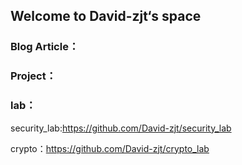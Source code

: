 ## Welcome to David-zjt‘s space

### Blog Article：



### Project：



### lab：

security_lab:https://github.com/David-zjt/security_lab

crypto：https://github.com/David-zjt/crypto_lab



